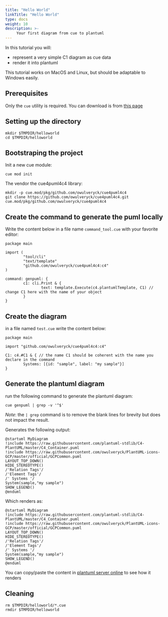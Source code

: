 ```yaml
---
title: "Hello World"
linkTitle: "Hello World"
type: docs
weight: 10
description: >-
     Your first diagram from cue to plantuml
---
```


In this tutorial you will:

- represent a very simple C1 diagram as cue data
- render it into plantuml

This tutorial works on MacOS and Linux, but should be adaptable to Windows easily.

## Prerequisites

Only the `cue` utility is required. You can download is from [this page](https://github.com/cue-lang/cue/releases/)

## Setting up the directory

```shell
mkdir $TMPDIR/helloworld
cd $TMPDIR/helloworld
```

## Bootstraping the project

Init a new cue module:

```shell
cue mod init
```

The vendor the cue4puml4c4 library:

```shell
mkdir -p cue.mod/pkg/github.com/owulveryck/cue4puml4c4
git clone https://github.com/owulveryck/cue4puml4c4.git cue.mod/pkg/github.com/owulveryck/cue4puml4c4
```

## Create the command to generate the puml locally

Write the content below in a file name `command_tool.cue` with your favorite editor:

```cue
package main

import (
        "tool/cli"
        "text/template"
        "github.com/owulveryck/cue4puml4c4:c4"
)

command: genpuml: {
        c1: cli.Print & {
                text: template.Execute(c4.plantumlTemplate, C1) // change C1 here with the name of your object
        }
}
```

## Create the diagram

in a file named `test.cue` write the content below:

```cue
package main

import "github.com/owulveryck/cue4puml4c4:c4"

C1: c4.#C1 & { // the name C1 should be coherent with the name you declare in the command
        Systems: [{id: "sample", label: "my sample"}]
}
```

## Generate the plantuml diagram

run the following command to generate the plantuml diagram:

```shell
cue genpuml | grep -v '^$'
```

_Note_: the `| grep` command is to remove the blank lines for brevity but does not impact the result.

Generates the following output:

```puml
@startuml MyDiagram
!include https://raw.githubusercontent.com/plantuml-stdlib/C4-PlantUML/master/C4_Container.puml
!include https://raw.githubusercontent.com/owulveryck/PlantUML-icons-GCP/master/official/GCPCommon.puml
LAYOUT_TOP_DOWN()
HIDE_STEREOTYPE()
/'Relation Tags'/ 
/'Element Tags'/ 
/' Systems '/
System(sample,"my sample")
SHOW_LEGEND()
@enduml
```

Which renders as:
```plantuml
@startuml MyDiagram
!include https://raw.githubusercontent.com/plantuml-stdlib/C4-PlantUML/master/C4_Container.puml
!include https://raw.githubusercontent.com/owulveryck/PlantUML-icons-GCP/master/official/GCPCommon.puml
LAYOUT_TOP_DOWN()
HIDE_STEREOTYPE()
/'Relation Tags'/ 
/'Element Tags'/ 
/' Systems '/
System(sample,"my sample")
SHOW_LEGEND()
@enduml
```

You can copy/paste the content in [plantuml server online](https://www.plantuml.com/plantuml/uml/bSt1Qy8m5CVnU_-Ap4iLrkQoqqwEDkYWiyLMn5E9QTImvAKaBvF-zuiKOTVT7Xzul-_Q8tSOZ4vU50WT1abkYAD_fzJnUtvLU0lduAKJ5b02vi8QEceEZv_Cuw3LcHPlMVEWmrT53VSeNQI-i81SWNJv-CzzUm_wHxf9VDFdRgQ41PzjYkPPi9UB4efh6gsmnbYOEzN7gJvqVLStVLaVTyjLilqiMTzsRC_gxjImA3JTIyrHMI0Tl_gKaaXCIoC1_mXffvWodgGqcS-bvsRKydLX9ZAVYrNIRkjZNx4DsvLnUorX24R_0W00) to see how it renders

## Cleaning

```shell
rm $TMPDIR/helloworld/*.cue
rmdir $TMPDIR/helloworld
```
